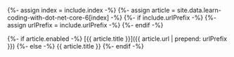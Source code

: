 {%- assign index = include.index -%}
{%- assign article = site.data.learn-coding-with-dot-net-core-6[index] -%}
{%- if include.urlPrefix -%}
    {%- assign urlPrefix = include.urlPrefix -%}
{%- endif -%}

{%- if article.enabled -%}
[{{ article.title }}]({{ article.url | prepend: urlPrefix }})
{%- else -%}
{{ article.title }}
{%- endif -%}